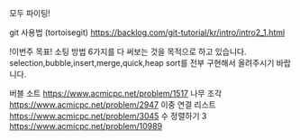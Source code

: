 모두 파이팅!

git 사용법 (tortoisegit)
https://backlog.com/git-tutorial/kr/intro/intro2_1.html

!이번주 목표!
소팅 방법 6가지를 다 써보는 것을 목적으로 하고 있습니다.
selection,bubble,insert,merge,quick,heap sort를 전부 구현해서 올려주시기 바랍니다.

버블 소트 https://www.acmicpc.net/problem/1517
나무 조각 https://www.acmicpc.net/problem/2947
이중 연결 리스트 https://www.acmicpc.net/problem/3045
수 정렬하기 3 https://www.acmicpc.net/problem/10989
